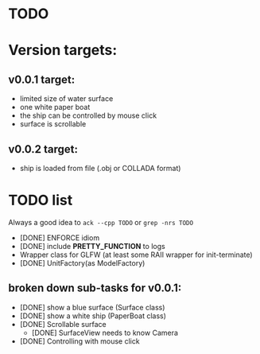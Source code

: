 TODO
====

Version targets:
================

## v0.0.1 target:
  - limited size of water surface
  - one white paper boat
  - the ship can be controlled by mouse click
  - surface is scrollable

## v0.0.2 target:
  - ship is loaded from file (.obj or COLLADA format)


TODO list
=========

Always a good idea to ``ack --cpp TODO`` or ``grep -nrs TODO``

 * [DONE] ENFORCE idiom
 * [DONE] include __PRETTY_FUNCTION__ to logs
 * Wrapper class for GLFW (at least some RAII wrapper for init-terminate)
 * [DONE] UnitFactory(as ModelFactory)

## broken down sub-tasks for v0.0.1:

  * [DONE] show a blue surface (Surface class)
  * [DONE] show a white ship (PaperBoat class)
  * [DONE] Scrollable surface
    - [DONE] SurfaceView needs to know Camera
  * [DONE] Controlling with mouse click

